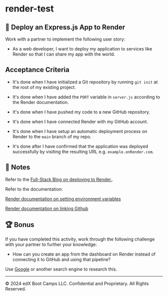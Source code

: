 # render-test
## 📖 Deploy an Express.js App to Render

Work with a partner to implement the following user story:

* As a web developer, I want to deploy my application to services like Render so that I can share my app with the world.

## Acceptance Criteria

* It's done when I have initialized a Git repository by running `git init` at the root of my existing project.

* It's done when I have added the `PORT` variable in `server.js` according to the Render documentation.

* It's done when I have pushed my code to a new GitHub repository.

* It's done when I have connected Render with my GitHub account.

* It's done when I have setup an automatic deployment process on Render to the `main` branch of my repo.

* It's done after I have confirmed that the application was deployed successfully by visiting the resulting URL e.g. `example.onRender.com`.

## 📝 Notes

Refer to the [Full-Stack Blog on deploying to Render.](https://coding-boot-camp.github.io/full-stack/render/render-deployment-guide).

Refer to the documentation:

[Render documentation on setting environment variables](https://docs.render.com/configure-environment-variables)

[Render documentation on linking Github](https://docs.render.com/github)

## 🏆 Bonus

If you have completed this activity, work through the following challenge with your partner to further your knowledge:

* How can you create an app from the dashboard on Render instead of connecting it to GitHub and using that pipeline?

Use [Google](https://www.google.com) or another search engine to research this.

---
© 2024 edX Boot Camps LLC. Confidential and Proprietary. All Rights Reserved.

